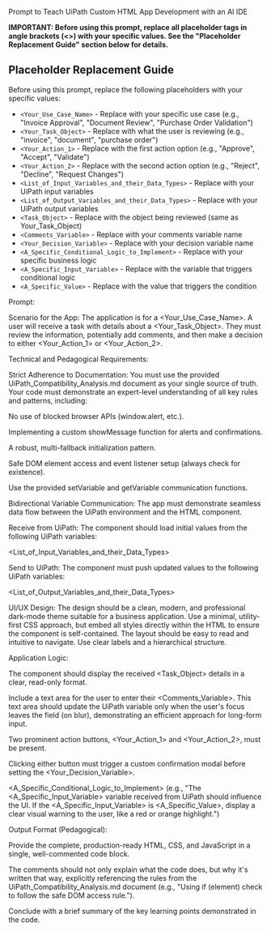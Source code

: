 Prompt to Teach UiPath Custom HTML App Development with an AI IDE

**IMPORTANT: Before using this prompt, replace all placeholder tags in angle brackets (<>) with your specific values. See the "Placeholder Replacement Guide" section below for details.**
## Placeholder Replacement Guide
Before using this prompt, replace the following placeholders with your specific values:

- `<Your_Use_Case_Name>` - Replace with your specific use case (e.g., "Invoice Approval", "Document Review", "Purchase Order Validation")
- `<Your_Task_Object>` - Replace with what the user is reviewing (e.g., "invoice", "document", "purchase order")
- `<Your_Action_1>` - Replace with the first action option (e.g., "Approve", "Accept", "Validate")
- `<Your_Action_2>` - Replace with the second action option (e.g., "Reject", "Decline", "Request Changes")
- `<List_of_Input_Variables_and_their_Data_Types>` - Replace with your UiPath input variables
- `<List_of_Output_Variables_and_their_Data_Types>` - Replace with your UiPath output variables
- `<Task_Object>` - Replace with the object being reviewed (same as Your_Task_Object)
- `<Comments_Variable>` - Replace with your comments variable name
- `<Your_Decision_Variable>` - Replace with your decision variable name
- `<A_Specific_Conditional_Logic_to_Implement>` - Replace with your specific business logic
- `<A_Specific_Input_Variable>` - Replace with the variable that triggers conditional logic
- `<A_Specific_Value>` - Replace with the value that triggers the condition



Prompt: 


Scenario for the App: The application is for a <Your_Use_Case_Name>. A user will receive a task with details about a <Your_Task_Object>. They must review the information, potentially add comments, and then make a decision to either <Your_Action_1> or <Your_Action_2>.



Technical and Pedagogical Requirements:

Strict Adherence to Documentation: You must use the provided UiPath_Compatibility_Analysis.md document as your single source of truth. Your code must demonstrate an expert-level understanding of all key rules and patterns, including:

No use of blocked browser APIs (window.alert, etc.).

Implementing a custom showMessage function for alerts and confirmations.

A robust, multi-fallback initialization pattern.

Safe DOM element access and event listener setup (always check for existence).

Use the provided setVariable and getVariable communication functions.

Bidirectional Variable Communication: The app must demonstrate seamless data flow between the UiPath environment and the HTML component.

Receive from UiPath: The component should load initial values from the following UiPath variables:

<List_of_Input_Variables_and_their_Data_Types>

Send to UiPath: The component must push updated values to the following UiPath variables:

<List_of_Output_Variables_and_their_Data_Types>

UI/UX Design: The design should be a clean, modern, and professional dark-mode theme suitable for a business application. Use a minimal, utility-first CSS approach, but embed all styles directly within the HTML to ensure the component is self-contained. The layout should be easy to read and intuitive to navigate. Use clear labels and a hierarchical structure.

Application Logic:

The component should display the received <Task_Object> details in a clear, read-only format.

Include a text area for the user to enter their <Comments_Variable>. This text area should update the UiPath variable only when the user's focus leaves the field (on blur), demonstrating an efficient approach for long-form input.

Two prominent action buttons, <Your_Action_1> and <Your_Action_2>, must be present.

Clicking either button must trigger a custom confirmation modal before setting the <Your_Decision_Variable>.

<A_Specific_Conditional_Logic_to_Implement> (e.g., "The <A_Specific_Input_Variable> variable received from UiPath should influence the UI. If the <A_Specific_Input_Variable> is <A_Specific_Value>, display a clear visual warning to the user, like a red or orange highlight.")

Output Format (Pedagogical):

Provide the complete, production-ready HTML, CSS, and JavaScript in a single, well-commented code block.

The comments should not only explain what the code does, but why it's written that way, explicitly referencing the rules from the UiPath_Compatibility_Analysis.md document (e.g., "Using if (element) check to follow the safe DOM access rule.").

Conclude with a brief summary of the key learning points demonstrated in the code.